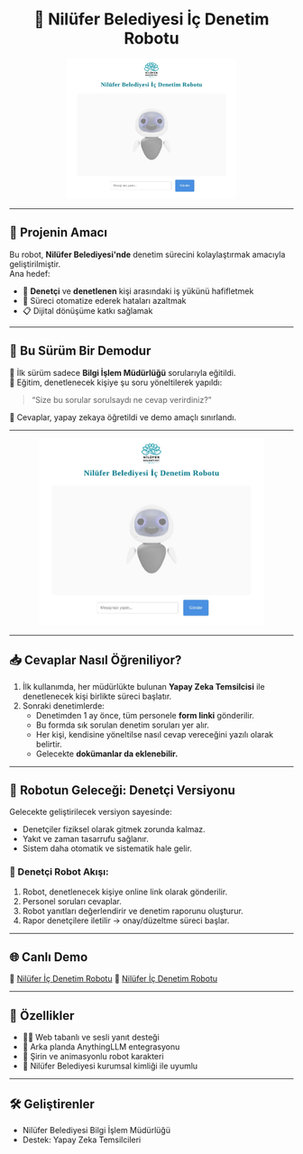 <h1 align="center">🤖 Nilüfer Belediyesi İç Denetim Robotu</h1>

<p align="center">
  <img src="https://github.com/Zaferturan/ic_denetim_robotuv2.5/blob/main/v.25.png" width="300"/>
</p>

---

## 🚀 Projenin Amacı

Bu robot, **Nilüfer Belediyesi'nde** denetim sürecini kolaylaştırmak amacıyla geliştirilmiştir.  
Ana hedef:  
- 👥 **Denetçi** ve **denetlenen** kişi arasındaki iş yükünü hafifletmek  
- 🤖 Süreci otomatize ederek hataları azaltmak  
- 📋 Dijital dönüşüme katkı sağlamak

---

## 🎯 Bu Sürüm Bir Demodur

🔸 İlk sürüm sadece **Bilgi İşlem Müdürlüğü** sorularıyla eğitildi.  
🔸 Eğitim, denetlenecek kişiye şu soru yöneltilerek yapıldı:  
> “Size bu sorular sorulsaydı ne cevap verirdiniz?”

🔸 Cevaplar, yapay zekaya öğretildi ve demo amaçlı sınırlandı.

---

<p align="center">
  <img src="https://github.com/Zaferturan/ic_denetim_robotuv2.5/blob/main/v.25.png" alt="İç Denetim Robotu 2" width="400"/>
</p>

---

## 📥 Cevaplar Nasıl Öğreniliyor?

1. İlk kullanımda, her müdürlükte bulunan **Yapay Zeka Temsilcisi** ile denetlenecek kişi birlikte süreci başlatır.
2. Sonraki denetimlerde:
   - Denetimden 1 ay önce, tüm personele **form linki** gönderilir.
   - Bu formda sık sorulan denetim soruları yer alır.
   - Her kişi, kendisine yöneltilse nasıl cevap vereceğini yazılı olarak belirtir.
   - Gelecekte **dokümanlar da eklenebilir.**

---

## 🤖 Robotun Geleceği: Denetçi Versiyonu

Gelecekte geliştirilecek versiyon sayesinde:

- Denetçiler fiziksel olarak gitmek zorunda kalmaz.  
- Yakıt ve zaman tasarrufu sağlanır.  
- Sistem daha otomatik ve sistematik hale gelir.

### 🔄 Denetçi Robot Akışı:
1. Robot, denetlenecek kişiye online link olarak gönderilir.  
2. Personel soruları cevaplar.  
3. Robot yanıtları değerlendirir ve denetim raporunu oluşturur.  
4. Rapor denetçilere iletilir → onay/düzeltme süreci başlar.

---

## 🌐 Canlı Demo

🔗 [Nilüfer İç Denetim Robotu](http://78.189.11.249:4000/)
🔗 [Nilüfer İç Denetim Robotu](http://78.189.11.249:4001/)

---

## 🎨 Özellikler

- 👩‍💻 Web tabanlı ve sesli yanıt desteği
- 🧠 Arka planda AnythingLLM entegrasyonu
- 🤖 Şirin ve animasyonlu robot karakteri
- 🏢 Nilüfer Belediyesi kurumsal kimliği ile uyumlu

---

## 🛠️ Geliştirenler

- Nilüfer Belediyesi Bilgi İşlem Müdürlüğü
- Destek: Yapay Zeka Temsilcileri
